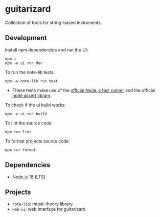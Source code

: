 # guitarizard

Collection of tools for string-based instruments.

## Development

Install npm dependencies and run the UI:

```
npm i
npm -w ui run dev
```

To run the note-lib tests:

```
npm -w note-lib run test
```

- These tests make use of the [official Node.js test runner](https://nodejs.org/api/test.html#test-runner)
  and the official [node assert library](https://nodejs.org/api/assert.html#assertokvalue-message).

To check if the ui build works:

```
npm -w ui run build
```

To lint the source code:

```
npm run lint
```

To format projects source code:

```
npm run format
```

## Dependencies

- Node.js 18 (LTS)

## Projects

- `note-lib`: music theory library.
- `web-ui`: web interface for guitarizard.
